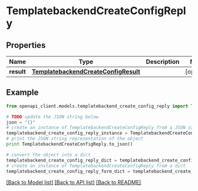 # TemplatebackendCreateConfigReply


## Properties

Name | Type | Description | Notes
------------ | ------------- | ------------- | -------------
**result** | [**TemplatebackendCreateConfigResult**](TemplatebackendCreateConfigResult.md) |  | [optional] 

## Example

```python
from openapi_client.models.templatebackend_create_config_reply import TemplatebackendCreateConfigReply

# TODO update the JSON string below
json = "{}"
# create an instance of TemplatebackendCreateConfigReply from a JSON string
templatebackend_create_config_reply_instance = TemplatebackendCreateConfigReply.from_json(json)
# print the JSON string representation of the object
print TemplatebackendCreateConfigReply.to_json()

# convert the object into a dict
templatebackend_create_config_reply_dict = templatebackend_create_config_reply_instance.to_dict()
# create an instance of TemplatebackendCreateConfigReply from a dict
templatebackend_create_config_reply_form_dict = templatebackend_create_config_reply.from_dict(templatebackend_create_config_reply_dict)
```
[[Back to Model list]](../README.md#documentation-for-models) [[Back to API list]](../README.md#documentation-for-api-endpoints) [[Back to README]](../README.md)


